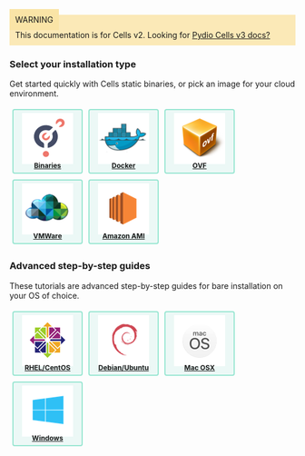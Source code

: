 
<div style="background-color: #fbe9b7;font-size: 14px;">
<span style="background-color: #fae4a6;padding: 10px;">WARNING</span>
<span style="padding: 10px;display: inline-block;">This documentation is for Cells v2. Looking for <a href="https://pydio.com/en/docs/cells/v3/quick-start">Pydio Cells v3 docs?</a></span>
</div>




### Select your installation type

Get started quickly with Cells static binaries, or pick an image for your cloud environment. 

<div class="install-logos">
<a class="logo" href="./install-static-binaries">
    <div class="logo-img"><img src="https://github.com/pydio/pydio-doc-admin-guide/blob/cells-v2/images/logos-os/binaries.png?raw=true"/></div>
    <div class="logo-title">Binaries</div>
</a>
<a class="logo" href="./docker">
    <div class="logo-img"><img src="https://github.com/pydio/pydio-doc-admin-guide/blob/cells-v2/images/logos-os/docker.png?raw=true"/></div>
    <div class="logo-title">Docker</div>
</a>
<a class="logo" href="./open-virtual-format">
    <div class="logo-img"><img src="https://github.com/pydio/pydio-doc-admin-guide/blob/cells-v2/images/logos-os/ovf.png?raw=true"/></div>
    <div class="logo-title">OVF</div>
</a>
<a class="logo" href="./vmware">
    <div class="logo-img"><img src="https://github.com/pydio/pydio-doc-admin-guide/blob/cells-v2/images/logos-os/vmware.png?raw=true"/></div>
    <div class="logo-title">VMWare</div>
</a>
<a class="logo" href="./amazon-ami">
    <div class="logo-img"><img src="https://github.com/pydio/pydio-doc-admin-guide/blob/cells-v2/images/logos-os/amazon.png?raw=true"/></div>
    <div class="logo-title">Amazon AMI</div>
</a>
</div>

### Advanced step-by-step guides

These tutorials are advanced step-by-step guides for bare installation on your OS of choice.

<div class="install-logos">
<a class="logo" href="/en/docs/kb/deployment/install-cells-centosrhel">
    <div class="logo-img"><img src="https://github.com/pydio/pydio-doc-admin-guide/blob/cells-v2/images/logos-os/centos.png?raw=true"/></div>
    <div class="logo-title">RHEL/CentOS</div>
</a>
<a class="logo" href="/en/docs/kb/deployment/install-cells-debianubuntu">
    <div class="logo-img"><img src="https://github.com/pydio/pydio-doc-admin-guide/blob/cells-v2/images/logos-os/debian.png?raw=true"/></div>
    <div class="logo-title">Debian/Ubuntu</div>
</a>
<a class="logo" href="/en/docs/kb/deployment/install-cells-macosx">
    <div class="logo-img"><img src="https://github.com/pydio/pydio-doc-admin-guide/blob/cells-v2/images/logos-os/macos.png?raw=true"/></div>
    <div class="logo-title">Mac OSX</div>
</a>
<a class="logo" href="/en/docs/kb/deployment/install-cells-windows">
    <div class="logo-img"><img src="https://github.com/pydio/pydio-doc-admin-guide/blob/cells-v2/images/logos-os/windows.png?raw=true"/></div>
    <div class="logo-title">Windows</div>
</a>
</div>


<style type="text/css">
.install-logos {
    display: flex;
    flex-wrap: wrap;
}

.install-logos .logo-img {
    height: 80px;
}

.install-logos a.logo {
    color: inherit;
    text-align: center;
    font-size: 12px;
    font-weight: bold;
    margin: 5px;
    border: 2px solid #97E6D1;
    border-radius: 4px;
    padding: 5px;
    background-color: #ecf8f6;
    width: 110px;
    cursor: pointer;
}

.install-logos img {
    border: none !important;
}

.install-logos .logo-title {
    padding-top: 5px;
}

</style>

